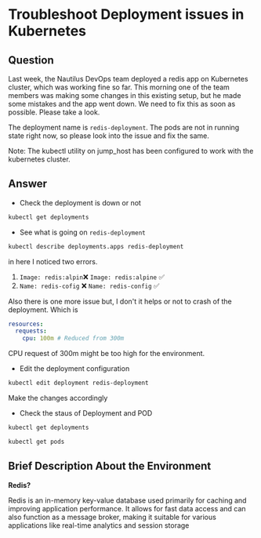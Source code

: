 # Troubleshoot Deployment issues in Kubernetes

## Question

Last week, the Nautilus DevOps team deployed a redis app on Kubernetes cluster, which was working fine so far. This morning one of the team members was making some changes in this existing setup, but he made some mistakes and the app went down. We need to fix this as soon as possible. Please take a look.

The deployment name is `redis-deployment`. The pods are not in running state right now, so please look into the issue and fix the same.

Note: The kubectl utility on jump_host has been configured to work with the kubernetes cluster.

## Answer

- Check the deployment is down or not

```bash
kubectl get deployments
```

- See what is going on `redis-deployment`

```bash
kubectl describe deployments.apps redis-deployment
```

in here I noticed two errors.

1. `Image: redis:alpin`❌ `Image: redis:alpine` ✅
2. `Name: redis-cofig` ❌ `Name: redis-config` ✅

Also there is one more issue but, I don't it helps or not to crash of the deployment. Which is

```yaml
resources:
  requests:
    cpu: 100m # Reduced from 300m
```

CPU request of 300m might be too high for the environment.

- Edit the deployment configuration

```bash
kubectl edit deployment redis-deployment
```

Make the changes accordingly

- Check the staus of Deployment and POD

```bash
kubectl get deployments

kubectl get pods
```

## Brief Description About the Environment

**Redis?**

Redis is an in-memory key-value database used primarily for caching and improving application performance. It allows for fast data access and can also function as a message broker, making it suitable for various applications like real-time analytics and session storage

